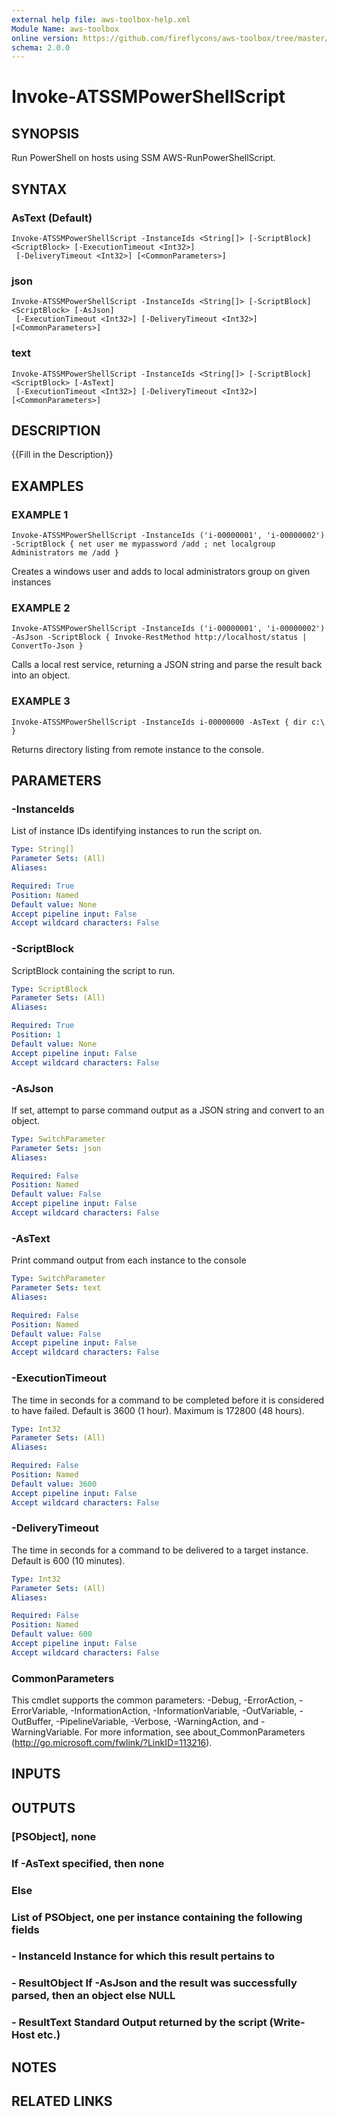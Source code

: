 ```yaml
---
external help file: aws-toolbox-help.xml
Module Name: aws-toolbox
online version: https://github.com/fireflycons/aws-toolbox/tree/master/docs/en-US/Get-ATEC2LatestAMI.md
schema: 2.0.0
---
```


# Invoke-ATSSMPowerShellScript

## SYNOPSIS
Run PowerShell on hosts using SSM AWS-RunPowerShellScript.

## SYNTAX

### AsText (Default)
```
Invoke-ATSSMPowerShellScript -InstanceIds <String[]> [-ScriptBlock] <ScriptBlock> [-ExecutionTimeout <Int32>]
 [-DeliveryTimeout <Int32>] [<CommonParameters>]
```

### json
```
Invoke-ATSSMPowerShellScript -InstanceIds <String[]> [-ScriptBlock] <ScriptBlock> [-AsJson]
 [-ExecutionTimeout <Int32>] [-DeliveryTimeout <Int32>] [<CommonParameters>]
```

### text
```
Invoke-ATSSMPowerShellScript -InstanceIds <String[]> [-ScriptBlock] <ScriptBlock> [-AsText]
 [-ExecutionTimeout <Int32>] [-DeliveryTimeout <Int32>] [<CommonParameters>]
```

## DESCRIPTION
{{Fill in the Description}}

## EXAMPLES

### EXAMPLE 1
```
Invoke-ATSSMPowerShellScript -InstanceIds ('i-00000001', 'i-00000002') -ScriptBlock { net user me mypassword /add ; net localgroup Administrators me /add }
```

Creates a windows user and adds to local administrators group on given instances

### EXAMPLE 2
```
Invoke-ATSSMPowerShellScript -InstanceIds ('i-00000001', 'i-00000002') -AsJson -ScriptBlock { Invoke-RestMethod http://localhost/status | ConvertTo-Json }
```

Calls a local rest service, returning a JSON string and parse the result back into an object.

### EXAMPLE 3
```
Invoke-ATSSMPowerShellScript -InstanceIds i-00000000 -AsText { dir c:\ }
```

Returns directory listing from remote instance to the console.

## PARAMETERS

### -InstanceIds
List of instance IDs identifying instances to run the script on.

```yaml
Type: String[]
Parameter Sets: (All)
Aliases:

Required: True
Position: Named
Default value: None
Accept pipeline input: False
Accept wildcard characters: False
```

### -ScriptBlock
ScriptBlock containing the script to run.

```yaml
Type: ScriptBlock
Parameter Sets: (All)
Aliases:

Required: True
Position: 1
Default value: None
Accept pipeline input: False
Accept wildcard characters: False
```

### -AsJson
If set, attempt to parse command output as a JSON string and convert to an object.

```yaml
Type: SwitchParameter
Parameter Sets: json
Aliases:

Required: False
Position: Named
Default value: False
Accept pipeline input: False
Accept wildcard characters: False
```

### -AsText
Print command output from each instance to the console

```yaml
Type: SwitchParameter
Parameter Sets: text
Aliases:

Required: False
Position: Named
Default value: False
Accept pipeline input: False
Accept wildcard characters: False
```

### -ExecutionTimeout
The time in seconds for a command to be completed before it is considered to have failed.
Default is 3600 (1 hour).
Maximum is 172800 (48 hours).

```yaml
Type: Int32
Parameter Sets: (All)
Aliases:

Required: False
Position: Named
Default value: 3600
Accept pipeline input: False
Accept wildcard characters: False
```

### -DeliveryTimeout
The time in seconds for a command to be delivered to a target instance.
Default is 600 (10 minutes).

```yaml
Type: Int32
Parameter Sets: (All)
Aliases:

Required: False
Position: Named
Default value: 600
Accept pipeline input: False
Accept wildcard characters: False
```

### CommonParameters
This cmdlet supports the common parameters: -Debug, -ErrorAction, -ErrorVariable, -InformationAction, -InformationVariable, -OutVariable, -OutBuffer, -PipelineVariable, -Verbose, -WarningAction, and -WarningVariable.
For more information, see about_CommonParameters (http://go.microsoft.com/fwlink/?LinkID=113216).

## INPUTS

## OUTPUTS

### [PSObject], none
### If -AsText specified, then none
### Else
### List of PSObject, one per instance containing the following fields
### - InstanceId   Instance for which this result pertains to
### - ResultObject If -AsJson and the result was successfully parsed, then an object else NULL
### - ResultText   Standard Output returned by the script (Write-Host etc.)
## NOTES

## RELATED LINKS
